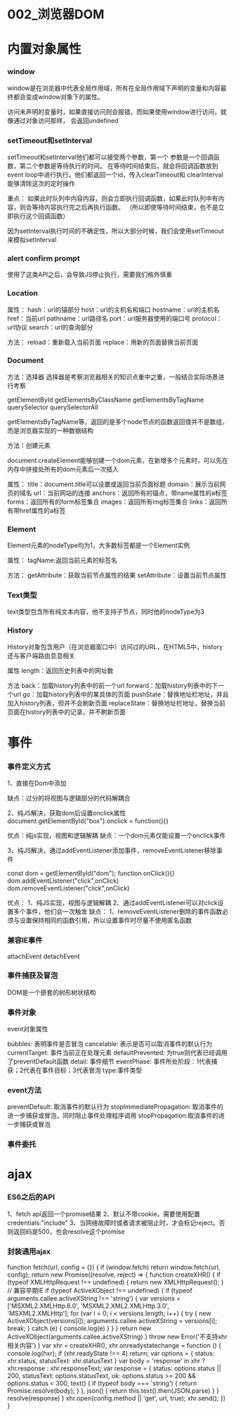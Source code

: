 # 002_浏览器DOM


# 内置对象属性

### window

window是在浏览器中代表全局作用域，所有在全局作用域下声明的变量和内容最终都会变成window对象下的属性。


访问未声明的变量时，如果直接访问则会报错，而如果使用window进行访问，就像通过对象访问那样，
会返回undefined

### setTimeout和setInterval

setTimeout和setInterval他们都可以接受两个参数，第一个 参数是一个回调函数，第二个参数是等待执行的时间。
在等待时间结束后，就会将回调函数放到event loop中进行执行。他们都返回一个id，传入clearTimeout和
clearInterval能够清除这次的定时操作


重点：
如果此时队列中内容内容，则会立即执行回调函数，如果此时队列中有内容，则会等待内容执行完之后再执行函数。
（所以即使等待时间结束，也不是立即执行这个回调函数）

因为setInterval执行时间的不确定性，所以大部分时候，我们会使用setTimeout来模拟setInterval




### alert confirm prompt 

使用了这类API之后，会导致JS停止执行，需要我们格外慎重





### Location

属性：
hash：url的锚部分
host：url的主机名和端口
hostname：url的主机名
href：当前url
pathname：url路径名
port：url服务器使用的端口号
protocol：url协议
search：url的查询部分

方法：
reload：重新载入当前页面
replace：用新的页面替换当前页面



### Document

方法：选择器
选择器是考察浏览器相关的知识点重中之重，一般结合实际场景进行考察

getElementById
getElementsByClassName
getElementsByTagName
querySelector
querySelectorAll

getElementsByTagName等，返回的是多个node节点的函数返回值并不是数组，
而是浏览器实现的一种数据结构


方法：创建元素

document.createElement能够创建一个dom元素，在新增多个元素时，可以先在内存中拼接处所有的dom元素后一次插入


属性：
title：document.title可以设置或返回当前页面标题
domain：展示当前网页的域名
url：当前网站的连接
anchors：返回所有的锚点，带name属性的a标签
forms：返回所有的form标签集合
images：返回所有img标签集合
links：返回所有带href属性的a标签


### Element

Element元素的nodeType均为1，大多数标签都是一个Element实例

属性：
tagName:返回当前元素的标签名

方法：
getAttribute：获取当前节点属性的结果
setAttribute：设置当前节点属性


### Text类型

text类型包含所有纯文本内容，他不支持子节点，同时他的nodeType为3

### History


History对象包含用户（在浏览器窗口中）访问过的URL，在HTML5中，history还与客户端路由息息相关


属性
length：返回历史列表中的网址数

方法
back：加载history列表中的前一个url
forward：加载history列表中的下一个url
go：加载history列表中的某具体的页面
pushState：替换地址栏地址，并且加入history列表，但并不会刷新页面
replaceState：替换地址栏地址，替换当前页面在history列表中的记录，并不刷新页面



# 事件

### 事件定义方式
1、直接在Dom中添加
<p onclick="alert(123)"></p>
缺点：过分的将视图与逻辑部分的代码解耦合


2、纯JS解决，获取dom后设置onclick属性
document.getElementById("box").onclick = function(){}

优点：纯js实现，视图和逻辑解耦
缺点：一个dom元素仅能设置一个onclick事件


3、纯JS解决，通过addEventListener添加事件，removeEventListener移除事件

const dom = getElementById("dom");
function onClick(){}
dom.addEventListener("click",onClick)
dom.removeEventListener("click",onClick)

优点：
 1、纯JS实现，视图与逻辑解耦
 2、通过addEventListener可以对click设置多个事件，他们会一次触发
缺点：
1、removeEventListener删除的事件函数必须与设置保持相同的函数引用，所以设置事件时尽量不使用匿名函数

### 兼容IE事件

attachEvent
detachEvent


### 事件捕获及冒泡

DOM是一个嵌套的树形树状结构


### 事件对象

event对象属性

bubbles: 表明事件是否冒泡
cancelable: 表示是否可以取消事件的默认行为
currentTarget: 事件当前正在处理元素
defaultPrevented: 为true则代表已经调用了preventDefault函数
detail: 事件细节
eventPhase: 事件所处阶段：1代表捕获；2代表在事件目标；3代表冒泡
type:事件类型

### event方法

preventDefault: 取消事件的默认行为
stopImmediatePropagation: 取消事件的进一步捕获或冒泡，同时阻止事件处理程序调用
stopPropagation:取消事件的进一步捕获或冒泡


### 事件委托



# ajax

### ES6之后的API

1、fetch api返回一个promise结果
2、默认不带cookie，需要使用配置credentials:"include"
3、当网络故障时或者请求被阻止时，才会标记reject。否则返回码是500，也会resolve这个promise

### 封装通用ajax

function fetch(url, config = {}) {
    if (window.fetch) return window.fetch(url, config);
    return new Promise((resolve, reject) => {
        function createXHR() {
            if (typeof XMLHttpRequest !== undefined) {
                return new XMLHttpRequest();
            }
            // 兼容早期IE
            if (typeof ActiveXObject !== undefined) {
                if (typeof arguments.callee.activeXString !== 'string') {
                    var versions = ['MSXML2.XMLHttp.6.0', 'MSXML2.XML2.XMLHttp.3.0', 'MSXML2.XMLHttp'];
                    for (var i = 0; i < versions.length; i++) {
                        try {
                            new ActiveXObject(versions[i]);
                            arguments.callee.activeXString = versions[i];
                            break;
                        }
                        catch (e) {
                            console.log(e)
                        }
                    }
                }
                return new ActiveXObject(arguments.callee.activeXString)
            }
            throw new Error('不支持xhr相关内容')
        }
        var xhr = createXHR();
        xhr.onreadystatechange = function () {
            console.log(hxr);
            if (xhr.readyState !== 4) return;
            var options = {
                status: xhr.status,
                statusText: xhr.statusText
            }
            var body = 'response' in xhr ? xhr.response : xhr.responseText;
            var response = {
                status: options.status || 200,
                statusText: options.statusText,
                ok: options.status >= 200 && options.status < 300,
                text() {
                    if (typeof body === 'string') {
                        return Promise.resolve(body);
                    }
                },
                json() {
                    return this.text().then(JSON.parse)
                }
            }
            resolve(response)
        }
        xhr.open(config.method || 'get', url, true);
        xhr.send();
    })
}